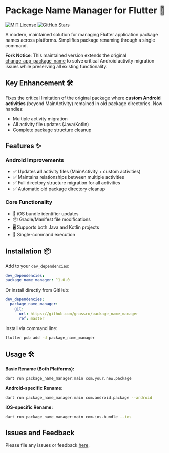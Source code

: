 # Package Name Manager for Flutter 🚀

[![MIT License](https://img.shields.io/badge/license-MIT-blue.svg)](https://opensource.org/licenses/MIT)
[![GitHub Stars](https://img.shields.io/github/stars/gnassro/package_name_manager.svg)](https://github.com/gnassro/package_name_manager)

A modern, maintained solution for managing Flutter application package names across platforms. Simplifies package renaming through a single command.

**Fork Notice**: This maintained version extends the original [change_app_package_name](https://pub.dev/packages/change_app_package_name)
to solve critical Android activity migration issues while preserving all existing functionality.

## Key Enhancement 🛠
Fixes the critical limitation of the original package where **custom Android activities** (beyond MainActivity)
remained in old package directories. Now handles:

- Multiple activity migration
- All activity file updates (Java/Kotlin)
- Complete package structure cleanup

## Features ✨

### Android Improvements
- ✅ Updates **all** activity files (MainActivity + custom activities)
- ✅ Maintains relationships between multiple activities
- ✅ Full directory structure migration for all activities
- ✅ Automatic old package directory cleanup

### Core Functionality
- 🔄 iOS bundle identifier updates
- 📦 Gradle/Manifest file modifications
- 🖥️ Supports both Java and Kotlin projects
- 🚀 Single-command execution

## Installation 📦

Add to your `dev_dependencies`:

```yaml
dev_dependencies:
package_name_manager: ^1.0.0
```

Or install directly from GitHub:

```yaml
dev_dependencies:
  package_name_manager:
    git:
      url: https://github.com/gnassro/package_name_manager
      ref: master
```

Install via command line:
```bash
flutter pub add -d package_name_manager
```

## Usage 🛠

**Basic Rename (Both Platforms):**
```bash
dart run package_name_manager:main com.your.new.package
```

**Android-specific Rename:**
```bash
dart run package_name_manager:main com.android.package --android
```

**iOS-specific Rename:**
```bash
dart run package_name_manager:main com.ios.bundle --ios
```

## Issues and Feedback

Please file any issues or feedback [here](https://github.com/gnassro/package_name_manager/issues).